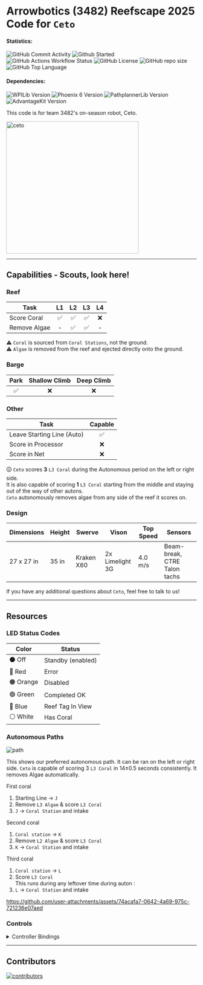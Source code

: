 # Arrowbotics (3482) Reefscape 2025 Code for `Ceto`

#### Statistics:

![GitHub Commit Activity](https://img.shields.io/github/commit-activity/t/team-3482/Reefscape2025-Ceto?style=flat-square)
![Github Started](https://img.shields.io/github/created-at/team-3482/Reefscape2025-Ceto?style=flat-square&label=started)
![GitHub Actions Workflow Status](https://img.shields.io/github/actions/workflow/status/team-3482/Reefscape2025-Ceto/gradle.yml?style=flat-square)
![GitHub License](https://img.shields.io/github/license/team-3482/Reefscape2025-Ceto?style=flat-square)
![GitHub repo size](https://img.shields.io/github/repo-size/team-3482/Reefscape2025-Ceto?style=flat-square)
![GitHub Top Language](https://img.shields.io/github/languages/top/team-3482/Reefscape2025-Ceto?style=flat-square)

#### Dependencies:

![WPILib Version](https://img.shields.io/badge/dynamic/json?url=https%3A%2F%2Fraw.githubusercontent.com%2Fteam-3482%2FReefscape2025%2Fmain%2F.wpilib%2Fwpilib_preferences.json&query=%24.projectYear&style=flat-square&label=WPILib&color=%23AC2B37)
![Phoenix 6 Version](https://img.shields.io/badge/dynamic/json?url=https%3A%2F%2Fraw.githubusercontent.com%2Fteam-3482%2FReefscape2025%2Fmain%2Fvendordeps%2FPhoenix6-frc2025-latest.json&query=%24.version&style=flat-square&label=Phoenix%206&color=%2396C93D)
![PathplannerLib Version](https://img.shields.io/badge/dynamic/json?url=https%3A%2F%2Fraw.githubusercontent.com%2Fteam-3482%2FReefscape2025%2Fmain%2Fvendordeps%2FPathplannerLib.json&query=%24.version&style=flat-square&label=PathplannerLib&color=%233A51BB)
![AdvantageKit Version](https://img.shields.io/badge/dynamic/json?url=https%3A%2F%2Fraw.githubusercontent.com%2Fteam-3482%2FReefscape2025%2Frefs%2Fheads%2Fmain%2Fvendordeps%2FAdvantageKit.json&query=version&style=flat-square&label=AdvantageKit&color=%23fbc404)

This code is for team 3482's on-season robot, Ceto.

<img width="350" height="350" alt="ceto" src="https://github.com/user-attachments/assets/98503e05-2517-48c2-9c60-b16aa41e0cf8" />

<hr>

## Capabilities - Scouts, look here!

### Reef

| Task         | L1 | L2 | L3 | L4 |
|--------------|:--:|:--:|:--:|:--:|
| Score Coral  | ✅ | ✅ | ✅ | ❌ |
| Remove Algae | -  | ✅ | ✅ | -  |

⚠️ `Coral` is sourced from `Coral Stations`, not the ground.<br>
⚠️ `Algae` is removed from the reef and ejected directly onto the ground.

### Barge

| Park | Shallow Climb | Deep Climb |
|:----:|:-------------:|:----------:|
|  ✅  |       ❌      |     ❌     |

### Other

| Task                       | Capable |
|----------------------------|:-------:|
| Leave Starting Line (Auto) |   ✅    |
| Score in Processor         |   ❌    |
| Score in Net               |   ❌    |


🛈 `Ceto` scores **3** `L3 Coral` during the Autonomous period on the left or right side.<br>
It is also capable of scoring **1** `L3 Coral` starting from the middle and staying out of the way of other autons.<br>
`Ceto` autonomously removes algae from any side of the reef it scores on.

### Design

|  Dimensions  | Height |   Swerve   |      Vison      | Top Speed |           Sensors            |
|--------------|--------|------------|-----------------|-----------| -----------------------------|
| 27 x 27 in   | 35 in  | Kraken X60 | 2x Limelight 3G | 4.0 m/s   | Beam-break, CTRE Talon tachs |

If you have any additional questions about `Ceto`, feel free to talk to us!

<hr>

## Resources

### LED Status Codes

| Color     | Status            |
|-----------|-------------------|
| ⚫ Off    | Standby (enabled) |
| 🔴 Red    | Error             |
| 🟠 Orange | Disabled          |
| 🟢 Green  | Completed OK      |
| 🔵 Blue   | Reef Tag In View  |
| ⚪ White  | Has Coral         |

### Autonomous Paths

![path](https://github.com/user-attachments/assets/8024ac9d-7fda-443e-8e0b-239d16ffaa52)

This shows our preferred autonomous path. It can be ran on the left or right side.
`Ceto` is capable of scoring 3 `L3 Coral` in 14±0.5 seconds consistently. It removes Algae automatically.

First coral
1. Starting Line -> `J`
2. Remove `L3 Algae` & score `L3 Coral`
3. `J` -> `Coral Station` and intake

Second coral
1. `Coral station` -> `K`
2. Remove `L2 Algae` & score `L3 Coral`
3. `K` -> `Coral Station` and intake

Third coral
1. `Coral station` -> `L`
2. Score `L3 Coral`<br>
This runs during any leftover time during auton : 
3. `L` -> `Coral Station` and intake

https://github.com/user-attachments/assets/74acafa7-0642-4a69-975c-721236e07aed

### Controls

<details>
  <summary>Controller Bindings</summary>
  <img src="https://docs.google.com/drawings/d/e/2PACX-1vSC9Kgz5UuIplrKstMqQF4jVtzlN4xEv1x5urSxMqhfPQsvJs29qJOLpVRK4puhl9MaWH_dZFEPxZpH/pub?w=1440&h=1440" width="720" alt="controller bindings"/>
</details>

<hr>

## Contributors

<a href="https://github.com/team-3482/Reefscape2025-Ceto/graphs/contributors">
  <img src="https://contrib.rocks/image?repo=team-3482/Reefscape2025-Ceto" alt="contributors"/>
</a>
